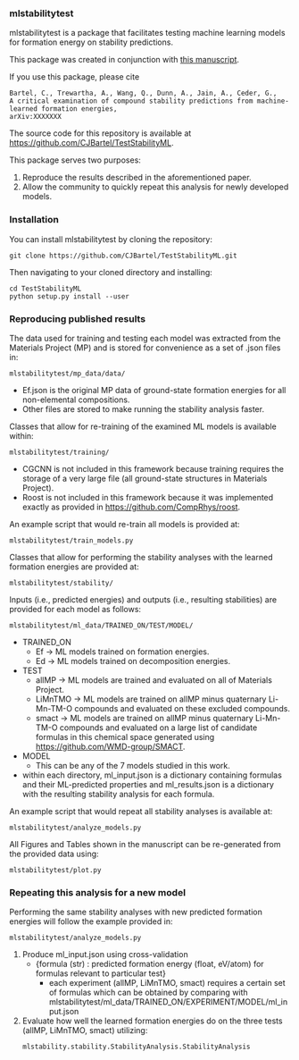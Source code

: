 ### mlstabilitytest

mlstabilitytest is a package that facilitates testing machine learning models for formation energy on stability predictions.

This package was created in conjunction with [this manuscript](https://arXiv.org).

If you use this package, please cite
```
Bartel, C., Trewartha, A., Wang, Q., Dunn, A., Jain, A., Ceder, G., 
A critical examination of compound stability predictions from machine-learned formation energies, 
arXiv:XXXXXXX
```

The source code for this repository is available at https://github.com/CJBartel/TestStabilityML.

This package serves two purposes:
1. Reproduce the results described in the aforementioned paper.
2. Allow the community to quickly repeat this analysis for newly developed models.

### Installation

You can install mlstabilitytest by cloning the repository:
```
git clone https://github.com/CJBartel/TestStabilityML.git
```
Then navigating to your cloned directory and installing:
```
cd TestStabilityML
python setup.py install --user
```

### Reproducing published results
The data used for training and testing each model was extracted from the Materials Project (MP) and is stored for convenience as a set of .json files in:
```
mlstabilitytest/mp_data/data/
```
* Ef.json is the original MP data of ground-state formation energies for all non-elemental compositions.
* Other files are stored to make running the stability analysis faster.

Classes that allow for re-training of the examined ML models is available within: 
```
mlstabilitytest/training/
```
* CGCNN is not included in this framework because training requires the storage of a very large file (all ground-state structures in Materials Project).
* Roost is not included in this framework because it was implemented exactly as provided in https://github.com/CompRhys/roost.

An example script that would re-train all models is provided at:
```
mlstabilitytest/train_models.py
```
Classes that allow for performing the stability analyses with the learned formation energies are provided at:
```
mlstabilitytest/stability/
```
Inputs (i.e., predicted energies) and outputs (i.e., resulting stabilities) are provided for each model as follows:
```
mlstabilitytest/ml_data/TRAINED_ON/TEST/MODEL/
```
* TRAINED_ON 
    * Ef &rarr; ML models trained on formation energies. 
    * Ed &rarr; ML models trained on decomposition energies.
* TEST 
    * allMP &rarr; ML models are trained and evaluated on all of Materials Project.
    * LiMnTMO &rarr; ML models are trained on allMP minus quaternary Li-Mn-TM-O compounds and evaluated on these excluded compounds.
    * smact &rarr; ML models are trained on allMP minus quaternary Li-Mn-TM-O compounds and evaluated on a large list of candidate formulas in this chemical space generated using https://github.com/WMD-group/SMACT.
* MODEL
    * This can be any of the 7 models studied in this work.
* within each directory, ml_input.json is a dictionary containing formulas and their ML-predicted properties and ml_results.json is a dictionary with the resulting stability analysis for each formula.

An example script that would repeat all stability analyses is available at:
```
mlstabilitytest/analyze_models.py
```
All Figures and Tables shown in the manuscript can be re-generated from the provided data using:
```
mlstabilitytest/plot.py
```

### Repeating this analysis for a new model
Performing the same stability analyses with new predicted formation energies will follow the example provided in:
```
mlstabilitytest/analyze_models.py
```
1. Produce ml_input.json using cross-validation
    * {formula (str) : predicted formation energy (float, eV/atom) for formulas relevant to particular test}
        * each experiment (allMP, LiMnTMO, smact) requires a certain set of formulas which can be obtained by comparing with mlstabilitytest/ml_data/TRAINED_ON/EXPERIMENT/MODEL/ml_input.json
2. Evaluate how well the learned formation energies do on the three tests (allMP, LiMnTMO, smact) utilizing:
    ```
    mlstability.stability.StabilityAnalysis.StabilityAnalysis 
    ```
